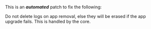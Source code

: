 This is an ***automated*** patch to fix the following:

Do not delete logs on app removal, else they will be erased if the app upgrade fails. This is handled by the core.
